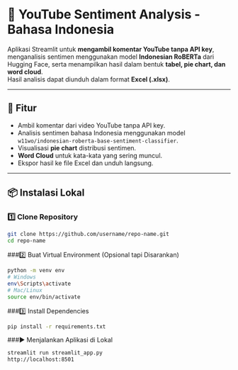 # 🎯 YouTube Sentiment Analysis - Bahasa Indonesia

Aplikasi Streamlit untuk **mengambil komentar YouTube tanpa API key**, menganalisis sentimen menggunakan model **Indonesian RoBERTa** dari Hugging Face, serta menampilkan hasil dalam bentuk **tabel, pie chart, dan word cloud**.  
Hasil analisis dapat diunduh dalam format **Excel (.xlsx)**.

---

## 🚀 Fitur
- Ambil komentar dari video YouTube tanpa API key.
- Analisis sentimen bahasa Indonesia menggunakan model `w11wo/indonesian-roberta-base-sentiment-classifier`.
- Visualisasi **pie chart** distribusi sentimen.
- **Word Cloud** untuk kata-kata yang sering muncul.
- Ekspor hasil ke file Excel dan unduh langsung.

---

## 📦 Instalasi Lokal

### 1️⃣ Clone Repository
```bash
git clone https://github.com/username/repo-name.git
cd repo-name
```

###2️⃣ Buat Virtual Environment (Opsional tapi Disarankan)
```bash
python -m venv env
# Windows
env\Scripts\activate
# Mac/Linux
source env/bin/activate
```
###3️⃣ Install Dependencies
```bash
pip install -r requirements.txt
```

###▶️ Menjalankan Aplikasi di Lokal
```bash
streamlit run streamlit_app.py
http://localhost:8501
```
